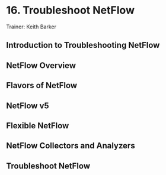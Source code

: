 # 16. Troubleshoot NetFlow

Trainer: Keith Barker


## Introduction to Troubleshooting NetFlow




## NetFlow Overview




## Flavors of NetFlow




## NetFlow v5




## Flexible NetFlow




## NetFlow Collectors and Analyzers




## Troubleshoot NetFlow



